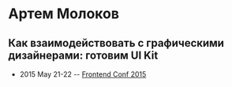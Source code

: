 # Артем Молоков

## Как взаимодействовать с графическими дизайнерами: готовим UI Kit
- 2015 May 21-22 -- [Frontend Conf 2015](https://www.youtube.com/watch?v=wXNK3I9Q_Gc)    
